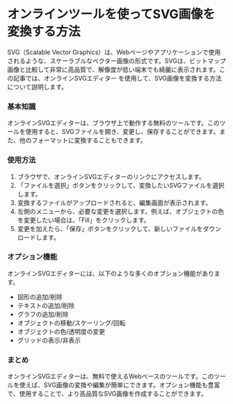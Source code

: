 オンラインツールを使ってSVG画像を変換する方法
========================

SVG（Scalable Vector Graphics）は、Webページやアプリケーションで使用されるような、スケーラブルなベクター画像の形式です。SVGは、ビットマップ画像と比較して非常に高品質で、解像度が低い端末でも綺麗に表示されます。この記事では、オンラインSVGエディター を使用して、SVG画像を変換する方法について説明します。

### 基本知識

オンラインSVGエディターは、ブラウザ上で動作する無料のツールです。このツールを使用すると、SVGファイルを開き、変更し、保存することができます。また、他のフォーマットに変換することもできます。

### 使用方法

1. ブラウザで、オンラインSVGエディターのリンクにアクセスします。
2. 「ファイルを選択」ボタンをクリックして、変換したいSVGファイルを選択します。
3. 変換するファイルがアップロードされると、編集画面が表示されます。
4. 左側のメニューから、必要な変更を選択します。例えば、オブジェクトの色を変更したい場合は、「Fill」をクリックします。
5. 変更を加えたら、「保存」ボタンをクリックして、新しいファイルをダウンロードします。

### オプション機能

オンラインSVGエディターには、以下のような多くのオプション機能があります。

- 図形の追加/削除
- テキストの追加/削除
- グラフの追加/削除
- オブジェクトの移動/スケーリング/回転
- オブジェクトの色/透明度の変更
- グリッドの表示/非表示

### まとめ

オンラインSVGエディターは、無料で使えるWebベースのツールです。このツールを使えば、SVG画像の変換や編集が簡単にできます。オプション機能も豊富で、使用することで、より高品質なSVG画像を作成することができます。